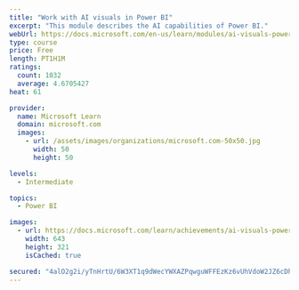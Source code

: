```yaml
---
title: "Work with AI visuals in Power BI"
excerpt: "This module describes the AI capabilities of Power BI."
webUrl: https://docs.microsoft.com/en-us/learn/modules/ai-visuals-power-bi/
type: course
price: Free
length: PT1H1M
ratings:
  count: 1032
  average: 4.6705427
heat: 61

provider:
  name: Microsoft Learn
  domain: microsoft.com
  images:
    - url: /assets/images/organizations/microsoft.com-50x50.jpg
      width: 50
      height: 50

levels:
  - Intermediate

topics:
  - Power BI

images:
  - url: https://docs.microsoft.com/learn/achievements/ai-visuals-power-bi-social.png
    width: 643
    height: 321
    isCached: true

secured: "4alO2g2i/yTnHrtU/6W3XT1q9dWecYWXAZPqwguWFFEzKz6vUhVdoW2JZ6cDhVru+IpUOo9Vl9d4iwiiIzLYVCvoOYQTLJYs1jdqNFfVatXhAYP+p92OrDFHF+Qn9RnDjxjISKemn2gjJUHXLAoTRhK2i0rNS/myP7E+V8TcsPX3QmNODZzDxfYCJlvzoi2+xi2hqWJYfkSZ/LwYpHfoxf6Xp4WgbEbBKQtAqXOVRLO8ZoZKG8Kw+e/Q4JueGD+EaU/ZFOTadu+kIIeVOVvSlzxmV8s9M/6XQAbaYg7AvQ5jbjFErSl9vkhQMM5JJCkjqsEebtJnZ3RRuIljbOxm/Attv6iiapHxpw+C5HvvMeLvU6gPZs59DyLfIateuyo3HoPADW/Ek5n+IqqeOOBQLlmGdlqJrBpJ3Y1zILdgPgE=;/Ex1v44RuITxISgtapmRnw=="
---
```


